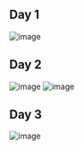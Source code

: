 ## Day 1

![image](https://github.com/user-attachments/assets/094ec885-0a41-4139-82ed-40f5ed019a1d)

## Day 2

![image](https://github.com/user-attachments/assets/5a50c06d-50d7-4798-a4e2-b741a8fdc513)
![image](https://github.com/user-attachments/assets/db319940-1238-4446-9e64-79da96dffb97)


## Day 3

![image](https://github.com/user-attachments/assets/2cf6610c-83e9-416c-a55c-ab92cd77747c)

